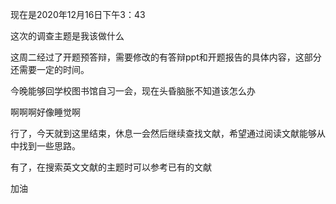 现在是2020年12月16日下午3：43

这次的调查主题是我该做什么

这周二经过了开题预答辩，需要修改的有答辩ppt和开题报告的具体内容，这部分还需要一定的时间。

今晚能够回学校图书馆自习一会，现在头昏脑胀不知道该怎么办

啊啊啊好像睡觉啊

行了，今天就到这里结束，休息一会然后继续查找文献，希望通过阅读文献能够从中找到一些思路。

有了，在搜索英文文献的主题时可以参考已有的文献

加油

